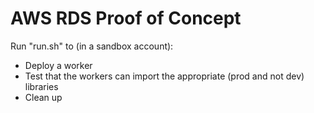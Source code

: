 # AWS RDS Proof of Concept

Run "run.sh" to (in a sandbox account):

- Deploy a worker
- Test that the workers can import the appropriate (prod and not dev) libraries
- Clean up
